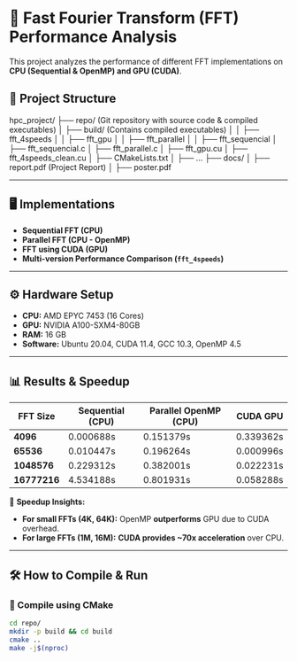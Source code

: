 # 🚀 Fast Fourier Transform (FFT) Performance Analysis

This project analyzes the performance of different FFT implementations on **CPU (Sequential & OpenMP) and GPU (CUDA)**.

## 📁 **Project Structure**

hpc_project/ ├── repo/ (Git repository with source code & compiled executables) │ ├── build/ (Contains compiled executables) │ │ ├── fft_4speeds │ │ ├── fft_gpu │ │ ├── fft_parallel │ │ ├── fft_sequencial │ ├── fft_sequencial.c │ ├── fft_parallel.c │ ├── fft_gpu.cu │ ├── fft_4speeds_clean.cu │ ├── CMakeLists.txt │ ├── ... ├── docs/ │ ├── report.pdf (Project Report) │ ├── poster.pdf



---

## **🖥 Implementations**
- **Sequential FFT (CPU)**
- **Parallel FFT (CPU - OpenMP)**
- **FFT using CUDA (GPU)**
- **Multi-version Performance Comparison (`fft_4speeds`)**

---

## **⚙️ Hardware Setup**
- **CPU:** AMD EPYC 7453 (16 Cores)
- **GPU:** NVIDIA A100-SXM4-80GB
- **RAM:** 16 GB
- **Software:** Ubuntu 20.04, CUDA 11.4, GCC 10.3, OpenMP 4.5

---

## **📊 Results & Speedup**
| FFT Size  | Sequential (CPU) | Parallel OpenMP (CPU) | CUDA GPU |
|-----------|-----------------|----------------------|---------|
| **4096**  | 0.000688s        | 0.151379s           | 0.339362s |
| **65536** | 0.010447s        | 0.196264s           | 0.000996s |
| **1048576** | 0.229312s      | 0.382001s           | 0.022231s |
| **16777216** | 4.534188s     | 0.801931s           | 0.058288s |

🚀 **Speedup Insights:**
- **For small FFTs (4K, 64K):** OpenMP **outperforms** GPU due to CUDA overhead.
- **For large FFTs (1M, 16M):** **CUDA provides ~70x acceleration** over CPU.

---

## **🛠 How to Compile & Run**
### **🔹 Compile using CMake**
```bash
cd repo/
mkdir -p build && cd build
cmake ..
make -j$(nproc)



